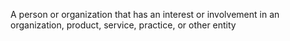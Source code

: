 A person or organization that has an interest or involvement in an organization, product, service, practice, or other entity